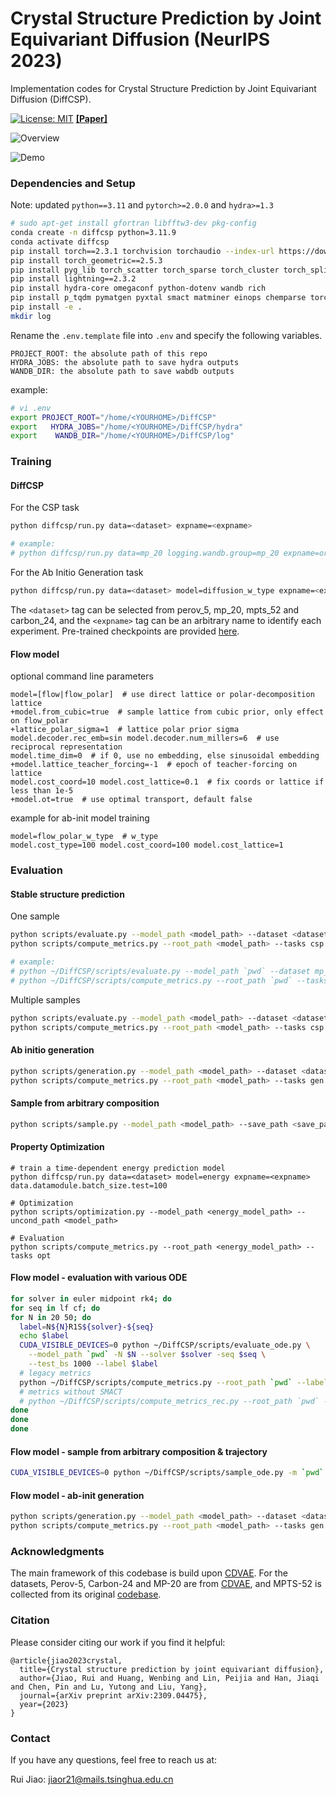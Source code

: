 # Crystal Structure Prediction by Joint Equivariant Diffusion (NeurIPS 2023)

Implementation codes for Crystal Structure Prediction by Joint Equivariant Diffusion (DiffCSP). 

[![License: MIT](https://img.shields.io/badge/License-MIT-yellow.svg)](https://github.com/jiaor17/DiffCSP/blob/main/LICENSE)   [**[Paper]**](https://arxiv.org/abs/2309.04475)

![Overview](fig/overview.png "Overview")

![Demo](fig/demo.gif "Demo")

### Dependencies and Setup

Note: updated `python==3.11` and `pytorch>=2.0.0` and `hydra>=1.3`

```bash
# sudo apt-get install gfortran libfftw3-dev pkg-config
conda create -n diffcsp python=3.11.9
conda activate diffcsp
pip install torch==2.3.1 torchvision torchaudio --index-url https://download.pytorch.org/whl/cu121
pip install torch_geometric==2.5.3
pip install pyg_lib torch_scatter torch_sparse torch_cluster torch_spline_conv -f https://data.pyg.org/whl/torch-2.3.0+cu121.html
pip install lightning==2.3.2
pip install hydra-core omegaconf python-dotenv wandb rich
pip install p_tqdm pymatgen pyxtal smact matminer einops chemparse torchdyn
pip install -e .
mkdir log
```

Rename the `.env.template` file into `.env` and specify the following variables.

```
PROJECT_ROOT: the absolute path of this repo
HYDRA_JOBS: the absolute path to save hydra outputs
WANDB_DIR: the absolute path to save wabdb outputs
```

example:
```bash
# vi .env
export PROJECT_ROOT="/home/<YOURHOME>/DiffCSP"
export   HYDRA_JOBS="/home/<YOURHOME>/DiffCSP/hydra"
export    WANDB_DIR="/home/<YOURHOME>/DiffCSP/log"
```

### Training

#### DiffCSP

For the CSP task

```bash
python diffcsp/run.py data=<dataset> expname=<expname>

# example:
# python diffcsp/run.py data=mp_20 logging.wandb.group=mp_20 expname=origin
```

For the Ab Initio Generation task

```bash
python diffcsp/run.py data=<dataset> model=diffusion_w_type expname=<expname>
```

The ``<dataset>`` tag can be selected from perov_5, mp_20, mpts_52 and carbon_24, and the ``<expname>`` tag can be an arbitrary name to identify each experiment. Pre-trained checkpoints are provided [here](https://drive.google.com/drive/folders/11WOc9lTZN4hkIY7SKLCIrbsTMGy9TsoW?usp=sharing).

#### Flow model

optional command line parameters

```
model=[flow|flow_polar]  # use direct lattice or polar-decomposition lattice
+model.from_cubic=true  # sample lattice from cubic prior, only effect on flow_polar
+lattice_polar_sigma=1  # lattice polar prior sigma
model.decoder.rec_emb=sin model.decoder.num_millers=6  # use reciprocal representation
model.time_dim=0  # if 0, use no embedding, else sinusoidal embedding
+model.lattice_teacher_forcing=-1  # epoch of teacher-forcing on lattice
model.cost_coord=10 model.cost_lattice=0.1  # fix coords or lattice if less than 1e-5
+model.ot=true  # use optimal transport, default false
```

example for ab-init model training

```
model=flow_polar_w_type  # w_type
model.cost_type=100 model.cost_coord=100 model.cost_lattice=1
```


### Evaluation

#### Stable structure prediction 

One sample

```bash
python scripts/evaluate.py --model_path <model_path> --dataset <dataset>
python scripts/compute_metrics.py --root_path <model_path> --tasks csp --gt_file data/<dataset>/test.csv 

# example:
# python ~/DiffCSP/scripts/evaluate.py --model_path `pwd` --dataset mp_20
# python ~/DiffCSP/scripts/compute_metrics.py --root_path `pwd` --tasks csp --gt_file ~/DiffCSP/data/mp_20/test.csv
```

Multiple samples

```bash
python scripts/evaluate.py --model_path <model_path> --dataset <dataset> --num_evals 20
python scripts/compute_metrics.py --root_path <model_path> --tasks csp --gt_file data/<dataset>/test.csv --multi_eval
```

#### Ab initio generation

```bash
python scripts/generation.py --model_path <model_path> --dataset <dataset>
python scripts/compute_metrics.py --root_path <model_path> --tasks gen --gt_file data/<dataset>/test.csv
```


#### Sample from arbitrary composition

```bash
python scripts/sample.py --model_path <model_path> --save_path <save_path> --formula <formula> --num_evals <num_evals>
```

#### Property Optimization

```
# train a time-dependent energy prediction model 
python diffcsp/run.py data=<dataset> model=energy expname=<expname> data.datamodule.batch_size.test=100

# Optimization
python scripts/optimization.py --model_path <energy_model_path> --uncond_path <model_path>

# Evaluation
python scripts/compute_metrics.py --root_path <energy_model_path> --tasks opt
```

#### Flow model - evaluation with various ODE

```bash
for solver in euler midpoint rk4; do
for seq in lf cf; do
for N in 20 50; do
  label=N${N}R1S${solver}-${seq}
  echo $label
  CUDA_VISIBLE_DEVICES=0 python ~/DiffCSP/scripts/evaluate_ode.py \
    --model_path `pwd` -N $N --solver $solver -seq $seq \
    --test_bs 1000 --label $label
  # legacy metrics
  python ~/DiffCSP/scripts/compute_metrics.py --root_path `pwd` --label $label
  # metrics without SMACT
  # python ~/DiffCSP/scripts/compute_metrics_rec.py --root_path `pwd` --label $label
done
done
done
```

#### Flow model - sample from arbitrary composition & trajectory

```bash
CUDA_VISIBLE_DEVICES=0 python ~/DiffCSP/scripts/sample_ode.py -m `pwd` -d sample -h
```


#### Flow model - ab-init generation

```bash
python scripts/generation.py --model_path <model_path> --dataset <dataset> --step_lr 0.01
python scripts/compute_metrics.py --root_path <model_path> --tasks gen --gt_file data/<dataset>/test.csv
```

### Acknowledgments

The main framework of this codebase is build upon [CDVAE](https://github.com/txie-93/cdvae). For the datasets, Perov-5, Carbon-24 and MP-20 are from [CDVAE](https://github.com/txie-93/cdvae), and MPTS-52 is collected from its original [codebase](https://github.com/sparks-baird/mp-time-split).

### Citation

Please consider citing our work if you find it helpful:
```
@article{jiao2023crystal,
  title={Crystal structure prediction by joint equivariant diffusion},
  author={Jiao, Rui and Huang, Wenbing and Lin, Peijia and Han, Jiaqi and Chen, Pin and Lu, Yutong and Liu, Yang},
  journal={arXiv preprint arXiv:2309.04475},
  year={2023}
}
```

### Contact

If you have any questions, feel free to reach us at:

Rui Jiao: [jiaor21@mails.tsinghua.edu.cn](mailto:jiaor21@mails.tsinghua.edu.cn)
